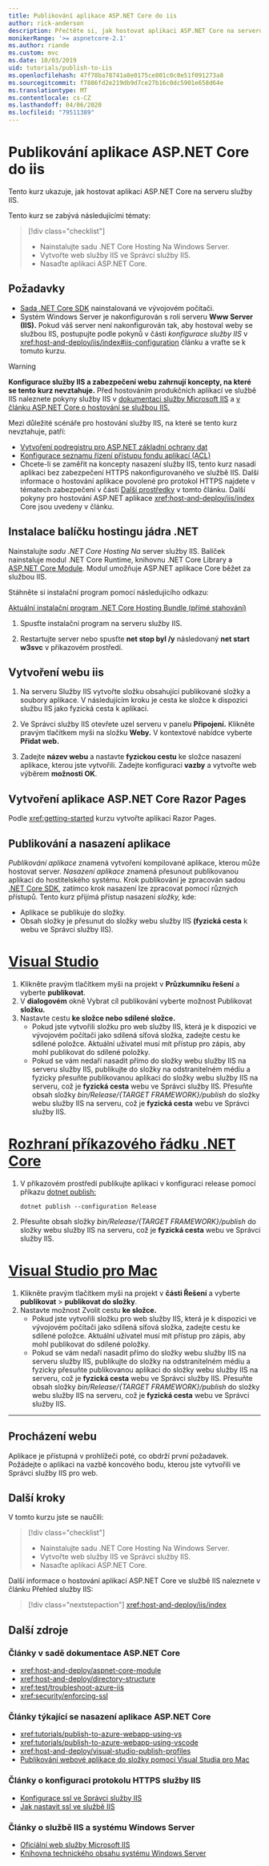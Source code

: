 ```yaml
---
title: Publikování aplikace ASP.NET Core do iis
author: rick-anderson
description: Přečtěte si, jak hostovat aplikaci ASP.NET Core na serveru Služby IIS.
monikerRange: '>= aspnetcore-2.1'
ms.author: riande
ms.custom: mvc
ms.date: 10/03/2019
uid: tutorials/publish-to-iis
ms.openlocfilehash: 47f78ba78741a8e0175ce801c0c0e51f091273a8
ms.sourcegitcommit: f7886fd2e219db9d7ce27b16c0dc5901e658d64e
ms.translationtype: MT
ms.contentlocale: cs-CZ
ms.lasthandoff: 04/06/2020
ms.locfileid: "79511389"
---
```

# <a name="publish-an-aspnet-core-app-to-iis"></a>Publikování aplikace ASP.NET Core do iis

Tento kurz ukazuje, jak hostovat aplikaci ASP.NET Core na serveru služby IIS.

Tento kurz se zabývá následujícími tématy:

> [!div class="checklist"]
> * Nainstalujte sadu .NET Core Hosting Na Windows Server.
> * Vytvořte web služby IIS ve Správci služby IIS.
> * Nasaďte aplikaci ASP.NET Core.

## <a name="prerequisites"></a>Požadavky

* [Sada .NET Core SDK](/dotnet/core/sdk) nainstalovaná ve vývojovém počítači.
* Systém Windows Server je nakonfigurován s rolí serveru **Www Server (IIS).** Pokud váš server není nakonfigurován tak, aby hostoval weby se službou IIS, postupujte podle pokynů v části *konfigurace služby IIS* v <xref:host-and-deploy/iis/index#iis-configuration> článku a vraťte se k tomuto kurzu.

> [!WARNING]
> **Konfigurace služby IIS a zabezpečení webu zahrnují koncepty, na které se tento kurz nevztahuje.** Před hostováním produkčních aplikací ve službě IIS naleznete pokyny služby IIS v [dokumentaci služby Microsoft IIS](https://www.iis.net/) a [v článku ASP.NET Core o hostování se službou IIS.](xref:host-and-deploy/iis/index)
>
> Mezi důležité scénáře pro hostování služby IIS, na které se tento kurz nevztahuje, patří:
>
> * [Vytvoření podregistru pro ASP.NET základní ochrany dat](xref:host-and-deploy/iis/index#data-protection)
> * [Konfigurace seznamu řízení přístupu fondu aplikací (ACL)](xref:host-and-deploy/iis/index#application-pool-identity)
> * Chcete-li se zaměřit na koncepty nasazení služby IIS, tento kurz nasadí aplikaci bez zabezpečení HTTPS nakonfigurovaného ve službě IIS. Další informace o hostování aplikace povolené pro protokol HTTPS najdete v tématech zabezpečení v části [Další prostředky](#additional-resources) v tomto článku. Další pokyny pro hostování ASP.NET aplikace <xref:host-and-deploy/iis/index> Core jsou uvedeny v článku.

## <a name="install-the-net-core-hosting-bundle"></a>Instalace balíčku hostingu jádra .NET

Nainstalujte *sadu .NET Core Hosting Na* server služby IIS. Balíček nainstaluje modul .NET Core Runtime, knihovnu .NET Core Library a [ASP.NET Core Module](xref:host-and-deploy/aspnet-core-module). Modul umožňuje ASP.NET aplikace Core běžet za službou IIS.

Stáhněte si instalační program pomocí následujícího odkazu:

[Aktuální instalační program .NET Core Hosting Bundle (přímé stahování)](https://dotnet.microsoft.com/permalink/dotnetcore-current-windows-runtime-bundle-installer)

1. Spusťte instalační program na serveru služby IIS.

1. Restartujte server nebo spusťte **net stop byl /y** následovaný **net start w3svc** v příkazovém prostředí.

## <a name="create-the-iis-site"></a>Vytvoření webu iis

1. Na serveru Služby IIS vytvořte složku obsahující publikované složky a soubory aplikace. V následujícím kroku je cesta ke složce k dispozici službu IIS jako fyzická cesta k aplikaci.

1. Ve Správci služby IIS otevřete uzel serveru v panelu **Připojení.** Klikněte pravým tlačítkem myši na složku **Weby.** V kontextové nabídce vyberte **Přidat web.**

1. Zadejte **název webu** a nastavte **fyzickou cestu** ke složce nasazení aplikace, kterou jste vytvořili. Zadejte konfiguraci **vazby** a vytvořte web výběrem **možnosti OK**.

## <a name="create-an-aspnet-core-razor-pages-app"></a>Vytvoření aplikace ASP.NET Core Razor Pages

Podle <xref:getting-started> kurzu vytvořte aplikaci Razor Pages.

## <a name="publish-and-deploy-the-app"></a>Publikování a nasazení aplikace

*Publikování aplikace* znamená vytvoření kompilované aplikace, kterou může hostovat server. *Nasazení aplikace* znamená přesunout publikovanou aplikaci do hostitelského systému. Krok publikování je zpracován sadou [.NET Core SDK](/dotnet/core/sdk), zatímco krok nasazení lze zpracovat pomocí různých přístupů. Tento kurz přijímá přístup nasazení *složky,* kde:

* Aplikace se publikuje do složky.
* Obsah složky je přesunut do složky webu služby IIS **(fyzická cesta** k webu ve Správci služby IIS).

# <a name="visual-studio"></a>[Visual Studio](#tab/visual-studio)

1. Klikněte pravým tlačítkem myši na projekt v **Průzkumníku řešení** a vyberte **publikovat**.
1. V **dialogovém** okně Vybrat cíl publikování vyberte možnost Publikovat **složku.**
1. Nastavte cestu **ke složce nebo sdílené složce.**
   * Pokud jste vytvořili složku pro web služby IIS, která je k dispozici ve vývojovém počítači jako sdílená síťová složka, zadejte cestu ke sdílené položce. Aktuální uživatel musí mít přístup pro zápis, aby mohl publikovat do sdílené položky.
   * Pokud se vám nedaří nasadit přímo do složky webu služby IIS na serveru služby IIS, publikujte do složky na odstranitelném médiu a fyzicky přesuňte publikovanou aplikaci do složky webu služby IIS na serveru, což je **fyzická cesta** webu ve Správci služby IIS. Přesuňte obsah složky *bin/Release/{TARGET FRAMEWORK}/publish* do složky webu služby IIS na serveru, což je **fyzická cesta** webu ve Správci služby IIS.

# <a name="net-core-cli"></a>[Rozhraní příkazového řádku .NET Core](#tab/netcore-cli)

1. V příkazovém prostředí publikujte aplikaci v konfiguraci release pomocí příkazu [dotnet publish:](/dotnet/core/tools/dotnet-publish)

   ```dotnetcli
   dotnet publish --configuration Release
   ```

1. Přesuňte obsah složky *bin/Release/{TARGET FRAMEWORK}/publish* do složky webu služby IIS na serveru, což je **fyzická cesta** webu ve Správci služby IIS.

# <a name="visual-studio-for-mac"></a>[Visual Studio pro Mac](#tab/visual-studio-mac)

1. Klikněte pravým tlačítkem myši na projekt v **části Řešení** a vyberte **publikovat** > **publikovat do složky**.
1. Nastavte možnost Zvolit cestu **ke složce.**
   * Pokud jste vytvořili složku pro web služby IIS, která je k dispozici ve vývojovém počítači jako sdílená síťová složka, zadejte cestu ke sdílené položce. Aktuální uživatel musí mít přístup pro zápis, aby mohl publikovat do sdílené položky.
   * Pokud se vám nedaří nasadit přímo do složky webu služby IIS na serveru služby IIS, publikujte do složky na odstranitelném médiu a fyzicky přesuňte publikovanou aplikaci do složky webu služby IIS na serveru, což je **fyzická cesta** webu ve Správci služby IIS. Přesuňte obsah složky *bin/Release/{TARGET FRAMEWORK}/publish* do složky webu služby IIS na serveru, což je **fyzická cesta** webu ve Správci služby IIS.

---

## <a name="browse-the-website"></a>Procházení webu

Aplikace je přístupná v prohlížeči poté, co obdrží první požadavek. Požádejte o aplikaci na vazbě koncového bodu, kterou jste vytvořili ve Správci služby IIS pro web.

## <a name="next-steps"></a>Další kroky

V tomto kurzu jste se naučili:

> [!div class="checklist"]
> * Nainstalujte sadu .NET Core Hosting Na Windows Server.
> * Vytvořte web služby IIS ve Správci služby IIS.
> * Nasaďte aplikaci ASP.NET Core.

Další informace o hostování aplikací ASP.NET Core ve službě IIS naleznete v článku Přehled služby IIS:

> [!div class="nextstepaction"]
> <xref:host-and-deploy/iis/index>

## <a name="additional-resources"></a>Další zdroje

### <a name="articles-in-the-aspnet-core-documentation-set"></a>Články v sadě dokumentace ASP.NET Core

* <xref:host-and-deploy/aspnet-core-module>
* <xref:host-and-deploy/directory-structure>
* <xref:test/troubleshoot-azure-iis>
* <xref:security/enforcing-ssl>

### <a name="articles-pertaining-to-aspnet-core-app-deployment"></a>Články týkající se nasazení aplikace ASP.NET Core

* <xref:tutorials/publish-to-azure-webapp-using-vs>
* <xref:tutorials/publish-to-azure-webapp-using-vscode>
* <xref:host-and-deploy/visual-studio-publish-profiles>
* [Publikování webové aplikace do složky pomocí Visual Studia pro Mac](/visualstudio/mac/publish-folder)

### <a name="articles-on-iis-https-configuration"></a>Články o konfiguraci protokolu HTTPS služby IIS

* [Konfigurace ssl ve Správci služby IIS](/iis/manage/configuring-security/configuring-ssl-in-iis-manager)
* [Jak nastavit ssl ve službě IIS](/iis/manage/configuring-security/how-to-set-up-ssl-on-iis)

### <a name="articles-on-iis-and-windows-server"></a>Články o službě IIS a systému Windows Server

* [Oficiální web služby Microsoft IIS](https://www.iis.net/)
* [Knihovna technického obsahu systému Windows Server](/windows-server/windows-server)
